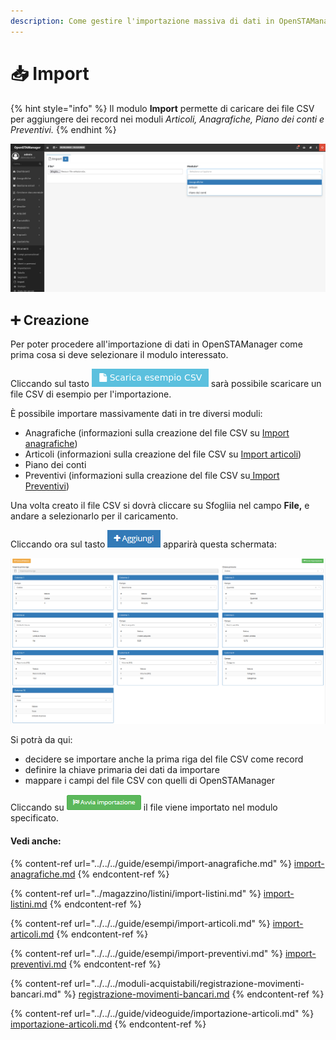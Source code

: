 ```yaml
---
description: Come gestire l'importazione massiva di dati in OpenSTAManager
---
```


# 📥 Import

{% hint style="info" %}
Il modulo **Import** permette di caricare dei file CSV per aggiungere dei record nei moduli _Articoli, Anagrafiche, Piano dei conti e Preventivi._
{% endhint %}

![](<../../../.gitbook/assets/image (540).png>)

## ➕ Creazione

Per poter procedere all'importazione di dati in OpenSTAManager come prima cosa si deve selezionare il modulo interessato.

Cliccando sul tasto <img src="../../../.gitbook/assets/imp (1).png" alt="" data-size="line"> sarà possibile scaricare un file CSV di esempio per l'importazione.

È possibile importare massivamente dati in tre diversi moduli:

* Anagrafiche (informazioni sulla creazione del file CSV su [Import anagrafiche](../../../guide/esempi/import-anagrafiche.md))
* Articoli (informazioni sulla creazione del file CSV su [Import articoli](../../../guide/esempi/import-articoli.md))
* Piano dei conti
* Preventivi (informazioni sulla creazione del file CSV su[ Import Preventivi](../../../guide/esempi/import-preventivi.md))

Una volta creato il file CSV si dovrà cliccare su Sfogliia nel campo **File,** e andare a selezionarlo per il caricamento.

Cliccando ora sul tasto ![](../../../.gitbook/assets/+aggiungi.PNG) apparirà questa schermata:

![Screenshot creazione import](../../../.gitbook/assets/CampiImport.PNG)

Si potrà da qui:

* decidere se importare anche la prima riga del file CSV come record
* definire la chiave primaria dei dati da importare
* mappare i campi del file CSV con quelli di OpenSTAManager

Cliccando su ![](../../../.gitbook/assets/AvviaImportazione.PNG) il file viene importato nel modulo specificato.

#### Vedi anche:

{% content-ref url="../../../guide/esempi/import-anagrafiche.md" %}
[import-anagrafiche.md](../../../guide/esempi/import-anagrafiche.md)
{% endcontent-ref %}

{% content-ref url="../magazzino/listini/import-listini.md" %}
[import-listini.md](../magazzino/listini/import-listini.md)
{% endcontent-ref %}

{% content-ref url="../../../guide/esempi/import-articoli.md" %}
[import-articoli.md](../../../guide/esempi/import-articoli.md)
{% endcontent-ref %}

{% content-ref url="../../../guide/esempi/import-preventivi.md" %}
[import-preventivi.md](../../../guide/esempi/import-preventivi.md)
{% endcontent-ref %}

{% content-ref url="../../../moduli-acquistabili/registrazione-movimenti-bancari.md" %}
[registrazione-movimenti-bancari.md](../../../moduli-acquistabili/registrazione-movimenti-bancari.md)
{% endcontent-ref %}

{% content-ref url="../../../guide/videoguide/importazione-articoli.md" %}
[importazione-articoli.md](../../../guide/videoguide/importazione-articoli.md)
{% endcontent-ref %}
